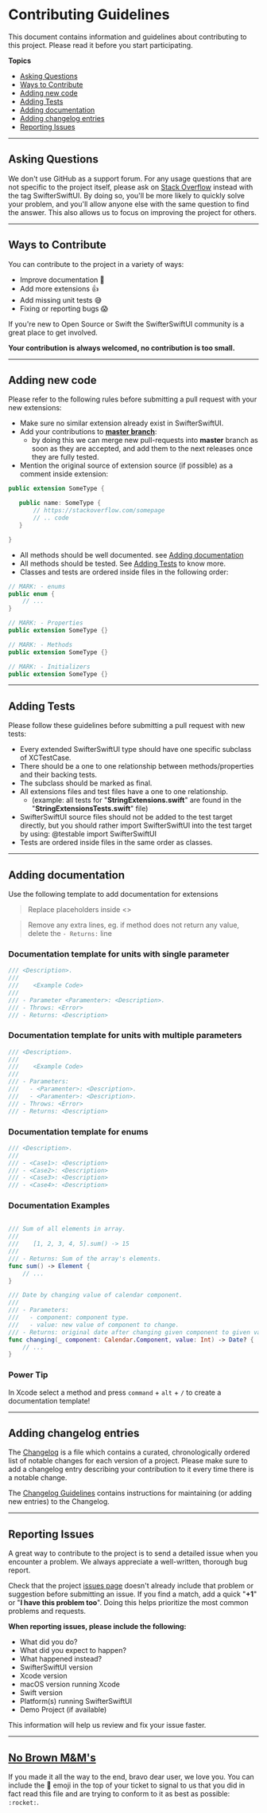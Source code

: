 # Contributing Guidelines

This document contains information and guidelines about contributing to this project. Please read it before you start participating.

**Topics**

- [Asking Questions](#asking-questions)
- [Ways to Contribute](#ways-to-contribute)
- [Adding new code](#adding-new-code)
- [Adding Tests](#adding-tests)
- [Adding documentation](#adding-documentation)
- [Adding changelog entries](#adding-changelog-entries)
- [Reporting Issues](#reporting-issues)

---

## Asking Questions

We don't use GitHub as a support forum.
For any usage questions that are not specific to the project itself, please ask on [Stack Overflow](https://stackoverflow.com) instead with the tag SwifterSwiftUI.
By doing so, you'll be more likely to quickly solve your problem, and you'll allow anyone else with the same question to find the answer.
This also allows us to focus on improving the project for others.

---

## Ways to Contribute

You can contribute to the project in a variety of ways:

- Improve documentation 🙏
- Add more extensions 👍
- Add missing unit tests 😅
- Fixing or reporting bugs 😱

If you're new to Open Source or Swift the SwifterSwiftUI community is a great place to get involved.

**Your contribution is always welcomed, no contribution is too small.**

---

## Adding new code

Please refer to the following rules before submitting a pull request with your new extensions:

- Make sure no similar extension already exist in SwifterSwiftUI.
- Add your contributions to [**master branch**](https://github.com/asam139/SwifterSwiftUI/tree/master):
  - by doing this we can merge new pull-requests into **master** branch as soon as they are accepted, and add them to the next releases once they are fully tested.
- Mention the original source of extension source (if possible) as a comment inside extension:

 ```swift
public extension SomeType {

    public name: SomeType {
        // https://stackoverflow.com/somepage
        // .. code
    }

}
 ```

- All methods should be well documented. see [Adding documentation](#adding-documentation)
- All methods should be tested. See [Adding Tests](#adding-tests) to know more.
- Classes and tests are ordered inside files in the following order:

```swift
// MARK: - enums
public enum {
    // ...
}

// MARK: - Properties
public extension SomeType {}

// MARK: - Methods
public extension SomeType {}

// MARK: - Initializers
public extension SomeType {}
```

---

## Adding Tests

Please follow these guidelines before submitting a pull request with new tests:

- Every extended SwifterSwiftUI type should have one specific subclass of XCTestCase.
- There should be a one to one relationship between methods/properties and their backing tests.
- The subclass should be marked as final.
- All extensions files and test files have a one to one relationship.
  - (example: all tests for "**StringExtensions.swift**" are found in the "**StringExtensionsTests.swift**" file)
- SwifterSwiftUI source files should not be added to the test target directly, but you should rather import SwifterSwiftUI into the test target by using: @testable import SwifterSwiftUI
- Tests are ordered inside files in the same order as classes.

---

## Adding documentation

Use the following template to add documentation for extensions
> Replace placeholders inside <>

> Remove any extra lines, eg. if method does not return any value, delete the `- Returns:` line

### Documentation template for units with single parameter

```swift
/// <Description>.
///
///    <Example Code>
///
/// - Parameter <Paramenter>: <Description>.
/// - Throws: <Error>
/// - Returns: <Description>
```

### Documentation template for units with multiple parameters

```swift
/// <Description>.
///
///    <Example Code>
///
/// - Parameters:
///   - <Paramenter>: <Description>.
///   - <Paramenter>: <Description>.
/// - Throws: <Error>
/// - Returns: <Description>
```

### Documentation template for enums

```swift
/// <Description>.
///
/// - <Case1>: <Description>
/// - <Case2>: <Description>
/// - <Case3>: <Description>
/// - <Case4>: <Description>
```

### Documentation Examples

```swift

/// Sum of all elements in array.
///
///    [1, 2, 3, 4, 5].sum() -> 15
///
/// - Returns: Sum of the array's elements.
func sum() -> Element {
    // ...
}

/// Date by changing value of calendar component.
///
/// - Parameters:
///   - component: component type.
///   - value: new value of component to change.
/// - Returns: original date after changing given component to given value.
func changing(_ component: Calendar.Component, value: Int) -> Date? {
    // ...
}

```

### Power Tip

In Xcode select a method and press `command` + `alt` + `/` to create a documentation template!

---

## Adding changelog entries

The [Changelog](https://github.com/asam139/SwifterSwiftUI/blob/master/CHANGELOG.md) is a file which contains a curated, chronologically ordered list of notable changes for each version of a project. Please make sure to add a changelog entry describing your contribution to it every time there is a notable change.

The [Changelog Guidelines](https://github.com/asam139/SwifterSwiftUI/blob/master/CHANGELOG_GUIDELINES.md) contains instructions for maintaining (or adding new entries) to the Changelog.

---

## Reporting Issues

A great way to contribute to the project is to send a detailed issue when you encounter a problem.
We always appreciate a well-written, thorough bug report.

Check that the project [issues page](https://github.com/asam139/SwifterSwiftUI/issues) doesn't already include that problem or suggestion before submitting an issue.
If you find a match, add a quick "**+1**" or "**I have this problem too**".
Doing this helps prioritize the most common problems and requests.

**When reporting issues, please include the following:**

- What did you do?
- What did you expect to happen?
- What happened instead?
- SwifterSwiftUI version
- Xcode version
- macOS version running Xcode
- Swift version
- Platform(s) running SwifterSwiftUI
- Demo Project (if available)

This information will help us review and fix your issue faster.

---

## [No Brown M&M's](http://en.wikipedia.org/wiki/Van_Halen#Contract_riders)

If you made it all the way to the end, bravo dear user, we love you. You can include the 🚀 emoji in the top of your ticket to signal to us that you did in fact read this file and are trying to conform to it as best as possible: `:rocket:`.